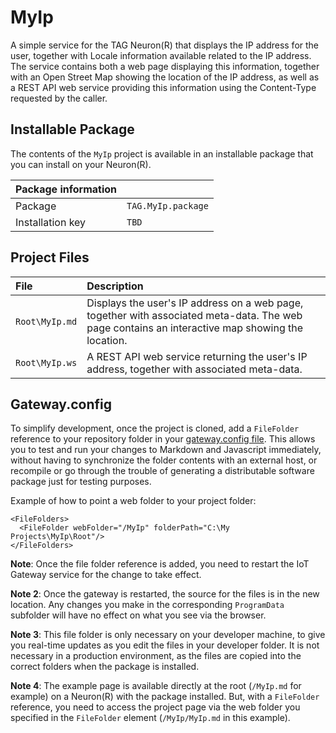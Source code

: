 MyIp
=======

A simple service for the TAG Neuron(R) that displays the IP address for the user, together with 
Locale information available related to the IP address. The service contains both a web page 
displaying this information, together with an Open Street Map showing the location of the IP 
address, as well as a REST API web service providing this information using the Content-Type 
requested by the caller.

Installable Package
----------------------

The contents of the `MyIp` project is available in an installable package that you can install on
your Neuron(R).

| Package information                                                                                                              ||
|:-----------------|:---------------------------------------------------------------------------------------------------------------|
| Package          | `TAG.MyIp.package`                                                                                |
| Installation key | `TBD` |


Project Files
----------------

| File           | Description                                                                                                                                      |
|:---------------|:-------------------------------------------------------------------------------------------------------------------------------------------------|
| `Root\MyIp.md` | Displays the user's IP address on a web page, together with associated meta-data. The web page contains an interactive map showing the location. |
| `Root\MyIp.ws` | A REST API web service returning the user's IP address, together with associated meta-data.                                                      |

Gateway.config
-----------------

To simplify development, once the project is cloned, add a `FileFolder` reference
to your repository folder in your [gateway.config file](https://lab.tagroot.io/Documentation/IoTGateway/GatewayConfig.md). 
This allows you to test and run your changes to Markdown and Javascript immediately, 
without having to synchronize the folder contents with an external 
host, or recompile or go through the trouble of generating a distributable software 
package just for testing purposes.

Example of how to point a web folder to your project folder:

```
<FileFolders>
  <FileFolder webFolder="/MyIp" folderPath="C:\My Projects\MyIp\Root"/>
</FileFolders>
```

**Note**: Once the file folder reference is added, you need to restart the IoT Gateway service for 
the change to take effect.

**Note 2**:  Once the gateway is restarted, the source for the files is in the new location. Any 
changes you make in the corresponding `ProgramData` subfolder will have no effect on what you see 
via the browser.

**Note 3**: This file folder is only necessary on your developer machine, to give you real-time 
updates as you edit the files in your developer folder. It is not necessary in a production 
environment, as the files are copied into the correct folders when the package is installed.

**Note 4**: The example page is available directly at the root (`/MyIp.md` for example) on a 
Neuron(R) with the package installed. But, with a `FileFolder` reference, you need to access the
project page via the web folder you specified in the `FileFolder` element (`/MyIp/MyIp.md` in
this example).
